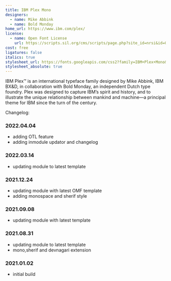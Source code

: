 ```yaml
---
title: IBM Plex Mono
designers:
  - name: Mike Abbink
  - name: Bold Monday
home_url: https://www.ibm.com/plex/
license:
  - name: Open Font License
    url: https://scripts.sil.org/cms/scripts/page.php?site_id=nrsi&id=OFL
cost: free
ligatures: false
italics: true
stylesheet_url: https://fonts.googleapis.com/css2?family=IBM+Plex+Mono&display=swap
stylesheet_absolute: true
---
```


IBM Plex™ is an international typeface family designed by Mike Abbink, IBM BX&D, in collaboration with Bold Monday, an independent Dutch type foundry. Plex was designed to capture IBM’s spirit and history, and to illustrate the unique relationship between mankind and machine—a principal theme for IBM since the turn of the century.


Changelog:
### 2022.04.04
- adding OTL feature
- adding inmodule updator and changelog 

### 2022.03.14
- updating module to latest template

### 2021.12.24
- updating module with latest OMF template
- adding monospace and sherif style
### 2021.09.08
- updating module with latest template

### 2021.08.31
- updating module to latest template
- mono,sherif and devnagari extension

### 2021.01.02
- initial build 